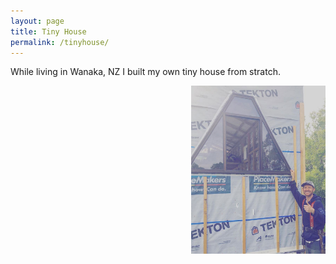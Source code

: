 ```yaml
---
layout: page
title: Tiny House
permalink: /tinyhouse/
---
```


While living in Wanaka, NZ I built my own tiny house from stratch.

<img align="right" src="files/tiny_house.jpg" alt="drawing" style="width:215px; padding-left: 5px"/>
